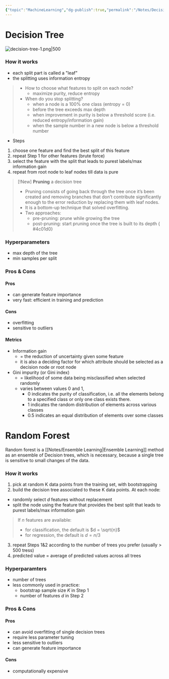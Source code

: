 ```yaml
---
{"topic":"MachineLearning","dg-publish":true,"permalink":"/Notes/Decision Tree & Random Forest/","dgPassFrontmatter":true,"noteIcon":""}
---
```



# Decision Tree
![decision-tree-1.png|500](/img/user/_assets/images/decision-tree-1.png)
### How it works
- each split part is called a "leaf"
- the splitting uses information entropy
> - How to choose what features to split on each node? 
> 	- maximize purity, reduce entropy 
> - When do you stop splitting?
> 	- when a node is a 100% one class (entropy = 0)
> 	- before the tree exceeds max depth
> 	- when improvement in purity is below a threshold score (i.e. reduced entropy/information gain)
> 	- when the sample number in a new node is below a threshold number
- Steps
1. choose one feature and find the best split of this feature
2. repeat Step 1 for other features (brute force)
3. select the feature with the split that leads to purest labels/max information gain
4. repeat from root node to leaf nodes till data is pure

>[!New] **Pruning** a decision tree
>- Pruning consists of going back through the tree once it’s been created and removing branches that don’t contribute significantly enough to the error reduction by replacing them with leaf nodes.
>- It is a bottom-up technique that solved overfitting.
>- Two approaches: 
>	- pre-pruning: prune while growing the tree
>	- post-pruning: start pruning once the tree is built to its depth
{ #4c01d0}


### Hyperparameters
- max depth of the tree
- min samples per split
### Pros & Cons
#### Pros
- can generate feature importance
- very fast: efficient in training and prediction
#### Cons
- overfitting
- sensitive to outliers
#### Metrics
- Information gain 
	- = the reduction of uncertainty given some feature  
	- it is also a deciding factor for which attribute should be selected as a decision node or root node
- Gini impurity (or Gini index)
	- = likelihood of some data being misclassified when selected randomly
	- varies between values 0 and 1, 
		- 0 indicates the purity of classification, i.e. all the elements belong to a specified class or only one class exists there.
		- 1 indicates the random distribution of elements across various classes
		- 0.5 indicates an equal distribution of elements over some classes
# Random Forest
Random forest is a [[Notes/Ensemble Learning\|Ensemble Learning]] method as an ensemble of Decision trees, which is necessary, because a single tree is sensitive to small changes of the data.
### How it works
1. pick at random K data points from the training set, with bootstrapping 
2. build the decision tree associated to these K data points. At each node:
- randomly select $d$ features without replacement 
 - split the node using the feature that provides the best split that leads to purest labels/max information gain
> If $n$ features are available:
> - for classification, the default is $d = \sqrt{n}$
> - for regression, the default is $d=n/3$
3. repeat Steps 1&2 according to the number of trees you prefer (usually > 500 tress)
4. predicted value = average of predicted values across all trees
### Hyperparamters
- number of trees
- less commonly used in practice: 
	- bootstrap sample size $K$ in Step 1
	- number of features $d$ in Step 2
### Pros & Cons
#### Pros
- can avoid overfitting of single decision trees
- require less parameter tuning
- less sensitive to outliers
- can generate feature importance
#### Cons
- computationally expensive
